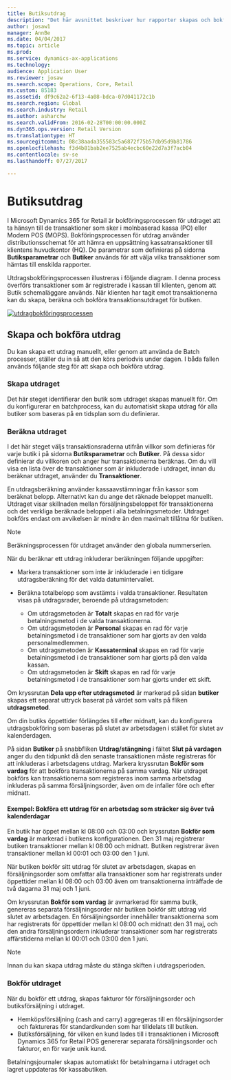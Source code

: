 ```yaml
---
title: Butiksutdrag
description: "Det här avsnittet beskriver hur rapporter skapas och bokförs."
author: josaw1
manager: AnnBe
ms.date: 04/04/2017
ms.topic: article
ms.prod: 
ms.service: dynamics-ax-applications
ms.technology: 
audience: Application User
ms.reviewer: josaw
ms.search.scope: Operations, Core, Retail
ms.custom: 85183
ms.assetid: df9c62a2-6f13-4a08-bdca-07d041172c1b
ms.search.region: Global
ms.search.industry: Retail
ms.author: asharchw
ms.search.validFrom: 2016-02-28T00:00:00.000Z
ms.dyn365.ops.version: Retail Version
ms.translationtype: HT
ms.sourcegitcommit: 08c38aada355583c5a6872f75b57db95d9b81786
ms.openlocfilehash: f3d4b81bab2ee7525ab4ecbc60e22d7a3f7acb04
ms.contentlocale: sv-se
ms.lasthandoff: 07/27/2017

---
```


# <a name="retail-statements"></a>Butiksutdrag
I Microsoft Dynamics 365 for Retail är bokföringsprocessen för utdraget att ta hänsyn till de transaktioner som sker i molnbaserad kassa (PO) eller Modern POS (MOPS). Bokföringsprocessen för utdrag använder distributionsschemat för att hämra en uppsättning kassatransaktioner till klientens huvudkontor (HQ). De parametrar som definieras på sidorna **Butiksparametrar** och **Butiker** används för att välja vilka transaktioner som hämtas till enskilda rapporter.  

Utdragsbokföringsprocessen illustreras i följande diagram. I denna process överförs transaktioner som är registrerade i kassan till klienten, genom att Butik schemaläggare används. När klienten har tagit emot transaktionerna kan du skapa, beräkna och bokföra transaktionsutdraget för butiken. 

[![utdragbokföringsprocessen](./media/retail-statements.png)](./media/retail-statements.png)

## <a name="creating-and-posting-statements"></a>Skapa och bokföra utdrag
Du kan skapa ett utdrag manuellt, eller genom att använda de Batch processer, ställer du in så att den körs periodvis under dagen. I båda fallen används följande steg för att skapa och bokföra utdrag.

###  <a name="create-the-statement"></a>Skapa utdraget
Det här steget identifierar den butik som utdraget skapas manuellt för. Om du konfigurerar en batchprocess, kan du automatiskt skapa utdrag för alla butiker som baseras på en tidsplan som du definierar. 

### <a name="calculate-the-statement"></a>Beräkna utdraget
I det här steget väljs transaktionsraderna utifrån villkor som definieras för varje butik i på sidorna **Butiksparametrar** och **Butiker**. På dessa sidor definierar du villkoren och anger hur transaktionerna beräknas. Om du vill visa en lista över de transaktioner som är inkluderade i utdraget, innan du beräknar utdraget, använder du **Transaktioner**. 

En utdragsberäkning använder kassaavstämningar från kassor som beräknat belopp. Alternativt kan du ange det räknade beloppet manuellt. Utdraget visar skillnaden mellan försäljningsbeloppet för transaktionerna och det verkliga beräknade beloppet i alla betalningsmetoder. Utdraget bokförs endast om avvikelsen är mindre än den maximalt tillåtna för butiken. 

> [!NOTE]
> Beräkningsprocessen för utdraget använder den globala nummerserien.

När du beräknar ett utdrag inkluderar beräkningen följande uppgifter:

- Markera transaktioner som inte är inkluderade i en tidigare utdragsberäkning för det valda datumintervallet. 
- Beräkna totalbelopp som avstämts i valda transaktioner. Resultaten visas på utdragsrader, beroende på utdragsmetoden:

  - Om utdragsmetoden är **Totalt** skapas en rad för varje betalningsmetod i de valda transaktionerna. 
  - Om utdragsmetoden är **Personal** skapas en rad för varje betalningsmetod i de transaktioner som har gjorts av den valda personalmedlemmen. 
  - Om utdragsmetoden är **Kassaterminal** skapas en rad för varje betalningsmetod i de transaktioner som har gjorts på den valda kassan. 
  - Om utdragsmetoden är **Skift** skapas en rad för varje betalningsmetod i de transaktioner som har gjorts under ett skift.

Om kryssrutan **Dela upp efter utdragsmetod** är markerad på sidan **butiker** skapas ett separat uttryck baserat på värdet som valts på fliken **utdragsmetod**.

Om din butiks öppettider förlängdes till efter midnatt, kan du konfigurera utdragsbokföring som baseras på slutet av arbetsdagen i stället för slutet av kalenderdagen. 

På sidan **Butiker** på snabbfliken **Utdrag/stängning** i fältet **Slut på vardagen** anger du den tidpunkt då den senaste transaktionen måste registreras för att inkluderas i arbetsdagens utdrag. Markera kryssrutan **Bokför som vardag** för att bokföra transaktionerna på samma vardag. När utdraget bokförs kan transaktionerna som registreras inom samma arbetsdag inkluderas på samma försäljningsorder, även om de infaller före och efter midnatt. 

#### <a name="example-post-a-statement-for-a-business-day-that-extends-over-two-calendar-days"></a>Exempel: Bokföra ett utdrag för en arbetsdag som sträcker sig över två kalenderdagar 

En butik har öppet mellan kl 08:00 och 03:00 och kryssrutan **Bokför som vardag** är markerad i butikens konfigurationen. Den 31 maj registrerar butiken transaktioner mellan kl 08:00 och midnatt. Butiken registrerar även transaktioner mellan kl 00:01 och 03:00 den 1 juni. 

När butiken bokför sitt utdrag för slutet av arbetsdagen, skapas en försäljningsorder som omfattar alla transaktioner som har registrerats under öppettider mellan kl 08:00 och 03:00 även om transaktionerna inträffade de två dagarna 31 maj och 1 juni. 

Om kryssrutan **Bokför som vardag** är avmarkerad för samma butik, genereras separata försäljningsorder när butiken bokför sitt utdrag vid slutet av arbetsdagen. En försäljningsorder innehåller transaktionerna som har registrerats för öppettider mellan kl 08:00 och midnatt den 31 maj, och den andra försäljningsordern inkluderar transaktioner som har registrerats affärstiderna mellan kl 00:01 och 03:00 den 1 juni.
 
> [!NOTE]
> Innan du kan skapa utdrag måste du stänga skiften i utdragsperioden. 

### <a name="post-the-statement"></a>Bokför utdraget
När du bokför ett utdrag, skapas fakturor för försäljningsorder och butiksförsäljning i utdraget.

- Hemköpsförsäljning (cash and carry) aggregeras till en försäljningsorder och faktureras för standardkunden som har tilldelats till butiken. 
- Butiksförsäljning, för vilken en kund lades till i transaktionen i Microsoft Dynamics 365 for Retail POS genererar separata försäljningsorder och fakturor, en för varje unik kund. 

Betalningsjournaler skapas automatiskt för betalningarna i utdraget och lagret uppdateras för kassabutiken.

